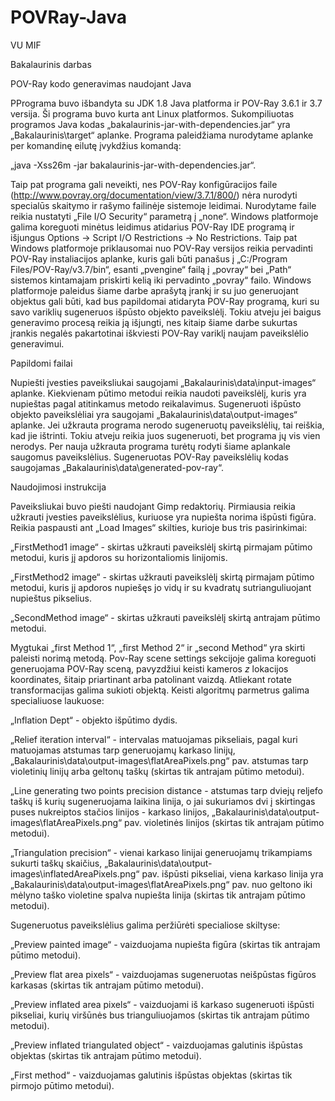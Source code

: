 # POVRay-Java
VU MIF

Bakalaurinis darbas

POV-Ray kodo generavimas naudojant Java

PPrograma buvo išbandyta su JDK 1.8 Java platforma ir POV-Ray 3.6.1 ir 3.7 versija. Ši programa buvo kurta ant Linux platformos. Sukompiliuotas programos Java kodas „bakalaurinis-jar-with-dependencies.jar“ yra „Bakalaurinis\target“ aplanke. Programa paleidžiama nurodytame aplanke per komandinę eilutę įvykdžius komandą:


„java -Xss26m -jar bakalaurinis-jar-with-dependencies.jar“.

Taip pat programa gali neveikti, nes POV-Ray konfigūracijos faile (http://www.povray.org/documentation/view/3.7.1/800/) nėra nurodyti specialūs skaitymo ir rašymo failinėje sistemoje leidimai. Nurodytame faile reikia nustatyti „File I/O Security“ parametrą į „none“. Windows platformoje galima koreguoti minėtus leidimus atidarius POV-Ray IDE programą ir išjungus Options $\rightarrow$ Script I/O Restrictions $\rightarrow$ No Restrictions. Taip pat Windows platformoje priklausomai nuo POV-Ray versijos reikia pervadinti POV-Ray instaliacijos aplanke, kuris gali būti panašus į „C:/Program Files/POV-Ray/v3.7/bin“, esanti „pvengine“ failą į „povray“ bei „Path“ sistemos kintamajam priskirti kelią iki pervadinto „povray“ failo. Windows platformoje paleidus šiame darbe aprašytą įrankį ir su juo generuojant objektus gali būti, kad bus papildomai atidaryta POV-Ray programą, kuri su savo variklių sugeneruos išpūsto objekto paveikslėlį. Tokiu atveju jei baigus generavimo procesą reikia ją išjungti, nes kitaip šiame darbe sukurtas įrankis negalės pakartotinai iškviesti POV-Ray variklį naujam paveikslėlio generavimui.


Papildomi failai

Nupiešti įvesties paveiksliukai saugojami „Bakalaurinis\data\input-images“ aplanke. Kiekvienam pūtimo metodui reikia naudoti paveikslėlį, kuris yra nupieštas pagal atitinkamus metodo reikalavimus. Sugeneruoti išpūsto objekto paveikslėliai yra saugojami „Bakalaurinis\data\output-images“ aplanke. Jei užkrauta programa nerodo sugeneruotų paveikslėlių, tai reiškia, kad jie ištrinti. Tokiu atveju reikia juos sugeneruoti, bet programa jų vis vien nerodys. Per nauja užkrauta programa turėtų rodyti šiame aplankale saugomus paveikslėlius. Sugeneruotas POV-Ray paveikslėlių kodas saugojamas „Bakalaurinis\data\generated-pov-ray“.

Naudojimosi instrukcija

Paveiksliukai buvo piešti naudojant Gimp redaktorių. Pirmiausia reikia užkrauti įvesties paveikslėlius, kuriuose yra nupiešta norima išpūsti figūra. Reikia paspausti ant „Load Images“ skilties, kurioje bus tris pasirinkimai:

„FirstMethod1 image“ - skirtas užkrauti paveikslėlį skirtą pirmajam pūtimo metodui, kuris jį apdoros su horizontaliomis linijomis.

„FirstMethod2 image“ - skirtas užkrauti paveikslėlį skirtą pirmajam pūtimo metodui, kuris jį apdoros nupiešęs jo vidų ir su kvadratų sutrianguliuojant nupieštus pikselius.

„SecondMethod image“ - skirtas užkrauti paveikslėlį skirtą antrajam pūtimo metodui.


Mygtukai „first Method 1“, „first Method 2“ ir „second Method“ yra skirti paleisti norimą metodą. Pov-Ray scene settings sekcijoje galima koreguoti generuojama POV-Ray sceną, pavyzdžiui keisti kameros $z$ lokacijos koordinates, šitaip priartinant arba patolinant vaizdą. Atliekant rotate transformacijas galima sukioti objektą. Keisti algoritmų parmetrus galima specialiuose laukuose:

    
„Inflation Dept“ - objekto išpūtimo dydis. 

„Relief iteration interval“ - intervalas matuojamas pikseliais, pagal kuri matuojamas atstumas tarp generuojamų karkaso linijų, „Bakalaurinis\data\output-images\flatAreaPixels.png“ pav. atstumas tarp violetinių linijų arba geltonų taškų (skirtas tik antrajam pūtimo metodui).

„Line generating two points precision distance - atstumas tarp dviejų reljefo taškų iš kurių sugeneruojama laikina linija, o jai sukuriamos dvi į skirtingas puses nukreiptos stačios linijos - karkaso linijos, „Bakalaurinis\data\output-images\flatAreaPixels.png“ pav. violetinės linijos (skirtas tik antrajam pūtimo metodui).

„Triangulation precision“ - vienai karkaso linijai generuojamų trikampiams sukurti taškų skaičius, „Bakalaurinis\data\output-images\inflatedAreaPixels.png“ pav. išpūsti pikseliai, viena karkaso linija yra „Bakalaurinis\data\output-images\flatAreaPixels.png“ pav. nuo geltono iki mėlyno taško violetine spalva nupiešta linija (skirtas tik antrajam pūtimo metodui).



Sugeneruotus paveikslėlius galima peržiūrėti specialiose skiltyse:

    
„Preview painted image“ - vaizduojama nupiešta figūra (skirtas tik antrajam pūtimo metodui).

„Preview flat area pixels“ - vaizduojamas sugeneruotas neišpūstas figūros karkasas (skirtas tik antrajam pūtimo metodui).

„Preview inflated area pixels“ - vaizduojami iš karkaso sugeneruoti išpūsti pikseliai, kurių viršūnės bus trianguliuojamos (skirtas tik antrajam pūtimo metodui).

„Preview inflated triangulated object“ - vaizduojamas galutinis išpūstas objektas (skirtas tik antrajam pūtimo metodui).

„First method“ - vaizduojamas galutinis išpūstas objektas (skirtas tik pirmojo pūtimo metodui).

